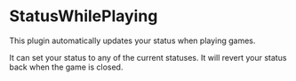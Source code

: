 # StatusWhilePlaying

This plugin automatically updates your status when playing games.

It can set your status to any of the current statuses. It will revert your status back when the game is closed.
